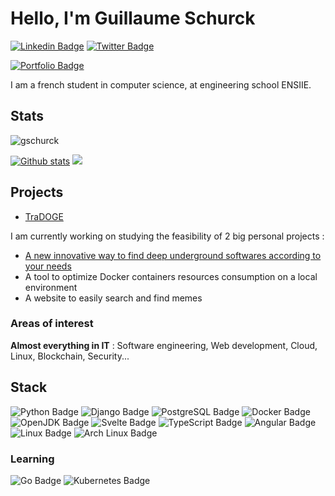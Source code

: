 # Hello, I'm Guillaume Schurck
[![Linkedin Badge](https://img.shields.io/badge/LinkedIn-0077B5?style=for-the-badge&logo=linkedin&logoColor=white&link=https://www.linkedin.com/in/guillaumeschurck/)](https://www.linkedin.com/in/guillaumeschurck/)
[![Twitter Badge](https://img.shields.io/badge/Twitter-1DA1F2?logo=twitter&logoColor=fff&style=for-the-badge)](https://www.twitter.com/gschurck/)

[![Portfolio Badge](https://img.shields.io/badge/portfolio-web-blue?style=flat&link=https://gschurck.github.io/)](https://gschurck.github.io/) 

I am a french student in computer science, at engineering school ENSIIE.
<!--
- 📈 I'm currently working on a trading bot for cryptocurrency in Python, [TraDOGE](https://github.com/gschurck/tradoge)
- 💰 I plan to develop a website to help investing in cryptocurrencies, with exchanges API
- 🎓 I'm improving my skills in software/web development and cryptocurrency knowledge

**gschurck/gschurck** is a ✨ _special_ ✨ repository because its `README.md` (this file) appears on your GitHub profile.

Here are some ideas to get you started:

- 🔭 I’m currently working on ...
- 🌱 I’m currently learning ...
- 👯 I’m looking to collaborate on ...
- 🤔 I’m looking for help with ...
- 💬 Ask me about ...
- 📫 How to reach me: ...
- 😄 Pronouns: ...
- ⚡ Fun fact: ...
[![Top Langs](https://github-readme-stats.vercel.app/api/top-langs/?username=gschurck&layout=compact)](https://github.com/gschurck/github-readme-stats)

-->

## Stats
<p align=left> <img src=https://komarev.com/ghpvc/?username=gschurck alt=gschurck /> </p>

[![Github stats](https://github-readme-stats.vercel.app/api?username=gschurck&show_icons=true&include_all_commits=true&theme=github_dark)](https://github.com/gschurck/tradoge)
![](https://hit.yhype.me/github/profile?user_id=21091232)

## Projects

- [TraDOGE](https://github.com/gschurck/tradoge)

I am currently working on studying the feasibility of 2 big personal projects :
- [A new innovative way to find deep underground softwares according to your needs](https://gschurck.github.io/projects/software_merger/)
- A tool to optimize Docker containers resources consumption on a local environment
- A website to easily search and find memes

### Areas of interest

**Almost everything in IT** : Software engineering, Web development, Cloud, Linux, Blockchain, Security...

## Stack

![Python Badge](https://img.shields.io/badge/Python-3776AB?logo=python&logoColor=fff&style=for-the-badge)
![Django Badge](https://img.shields.io/badge/Django-092E20?logo=django&logoColor=fff&style=for-the-badge)
![PostgreSQL Badge](https://img.shields.io/badge/PostgreSQL-4169E1?logo=postgresql&logoColor=fff&style=for-the-badge)
![Docker Badge](https://img.shields.io/badge/Docker-2496ED?logo=docker&logoColor=fff&style=for-the-badge)
![OpenJDK Badge](https://img.shields.io/badge/OpenJDK-FFF?logo=openjdk&logoColor=000&style=for-the-badge)
![Svelte Badge](https://img.shields.io/badge/Svelte-FF3E00?logo=svelte&logoColor=fff&style=for-the-badge)
![TypeScript Badge](https://img.shields.io/badge/TypeScript-3178C6?logo=typescript&logoColor=fff&style=for-the-badge)
![Angular Badge](https://img.shields.io/badge/Angular-DD0031?logo=angular&logoColor=fff&style=for-the-badge)
![Linux Badge](https://img.shields.io/badge/Linux-FCC624?logo=linux&logoColor=000&style=for-the-badge)
![Arch Linux Badge](https://img.shields.io/badge/Arch%20Linux-1793D1?logo=archlinux&logoColor=fff&style=for-the-badge)

### Learning
![Go Badge](https://img.shields.io/badge/Go-00ADD8?logo=go&logoColor=fff&style=for-the-badge)
![Kubernetes Badge](https://img.shields.io/badge/Kubernetes-326CE5?logo=kubernetes&logoColor=fff&style=for-the-badge)

